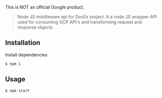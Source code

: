 This is NOT an official Google product.

> Node JS middleware api for DocEx project. It a node JS wrapper API used for consuming GCP API's and transforming request and response objects

## Installation
 Install dependencies

```sh
$ npm i
```

## Usage

```sh
$ npm start
```
